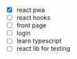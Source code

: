 - [x] react pwa
- [ ] react hooks
- [ ] front page 
- [ ] login
- [ ] learn typescript
- [ ] react lib for testing
